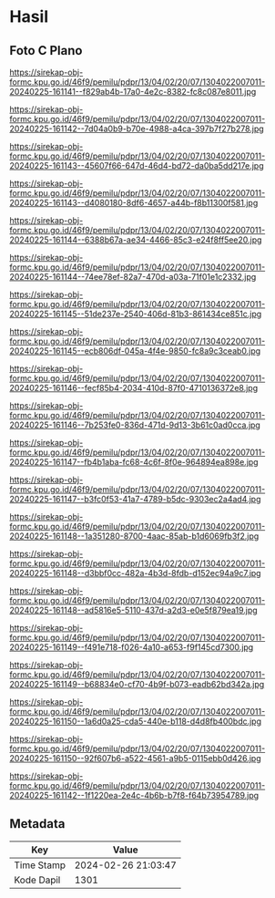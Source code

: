 # Hasil

## Foto C Plano

https://sirekap-obj-formc.kpu.go.id/46f9/pemilu/pdpr/13/04/02/20/07/1304022007011-20240225-161141--f829ab4b-17a0-4e2c-8382-fc8c087e8011.jpg

https://sirekap-obj-formc.kpu.go.id/46f9/pemilu/pdpr/13/04/02/20/07/1304022007011-20240225-161142--7d04a0b9-b70e-4988-a4ca-397b7f27b278.jpg

https://sirekap-obj-formc.kpu.go.id/46f9/pemilu/pdpr/13/04/02/20/07/1304022007011-20240225-161143--45607f66-647d-46d4-bd72-da0ba5dd217e.jpg

https://sirekap-obj-formc.kpu.go.id/46f9/pemilu/pdpr/13/04/02/20/07/1304022007011-20240225-161143--d4080180-8df6-4657-a44b-f8b11300f581.jpg

https://sirekap-obj-formc.kpu.go.id/46f9/pemilu/pdpr/13/04/02/20/07/1304022007011-20240225-161144--6388b67a-ae34-4466-85c3-e24f8ff5ee20.jpg

https://sirekap-obj-formc.kpu.go.id/46f9/pemilu/pdpr/13/04/02/20/07/1304022007011-20240225-161144--74ee78ef-82a7-470d-a03a-71f01e1c2332.jpg

https://sirekap-obj-formc.kpu.go.id/46f9/pemilu/pdpr/13/04/02/20/07/1304022007011-20240225-161145--51de237e-2540-406d-81b3-861434ce851c.jpg

https://sirekap-obj-formc.kpu.go.id/46f9/pemilu/pdpr/13/04/02/20/07/1304022007011-20240225-161145--ecb806df-045a-4f4e-9850-fc8a9c3ceab0.jpg

https://sirekap-obj-formc.kpu.go.id/46f9/pemilu/pdpr/13/04/02/20/07/1304022007011-20240225-161146--fecf85b4-2034-410d-87f0-4710136372e8.jpg

https://sirekap-obj-formc.kpu.go.id/46f9/pemilu/pdpr/13/04/02/20/07/1304022007011-20240225-161146--7b253fe0-836d-471d-9d13-3b61c0ad0cca.jpg

https://sirekap-obj-formc.kpu.go.id/46f9/pemilu/pdpr/13/04/02/20/07/1304022007011-20240225-161147--fb4b1aba-fc68-4c6f-8f0e-964894ea898e.jpg

https://sirekap-obj-formc.kpu.go.id/46f9/pemilu/pdpr/13/04/02/20/07/1304022007011-20240225-161147--b3fc0f53-41a7-4789-b5dc-9303ec2a4ad4.jpg

https://sirekap-obj-formc.kpu.go.id/46f9/pemilu/pdpr/13/04/02/20/07/1304022007011-20240225-161148--1a351280-8700-4aac-85ab-b1d6069fb3f2.jpg

https://sirekap-obj-formc.kpu.go.id/46f9/pemilu/pdpr/13/04/02/20/07/1304022007011-20240225-161148--d3bbf0cc-482a-4b3d-8fdb-d152ec94a9c7.jpg

https://sirekap-obj-formc.kpu.go.id/46f9/pemilu/pdpr/13/04/02/20/07/1304022007011-20240225-161148--ad5816e5-5110-437d-a2d3-e0e5f879ea19.jpg

https://sirekap-obj-formc.kpu.go.id/46f9/pemilu/pdpr/13/04/02/20/07/1304022007011-20240225-161149--f491e718-f026-4a10-a653-f9f145cd7300.jpg

https://sirekap-obj-formc.kpu.go.id/46f9/pemilu/pdpr/13/04/02/20/07/1304022007011-20240225-161149--b68834e0-cf70-4b9f-b073-eadb62bd342a.jpg

https://sirekap-obj-formc.kpu.go.id/46f9/pemilu/pdpr/13/04/02/20/07/1304022007011-20240225-161150--1a6d0a25-cda5-440e-b118-d4d8fb400bdc.jpg

https://sirekap-obj-formc.kpu.go.id/46f9/pemilu/pdpr/13/04/02/20/07/1304022007011-20240225-161150--92f607b6-a522-4561-a9b5-0115ebb0d426.jpg

https://sirekap-obj-formc.kpu.go.id/46f9/pemilu/pdpr/13/04/02/20/07/1304022007011-20240225-161142--1f1220ea-2e4c-4b6b-b7f8-f64b73954789.jpg


## Metadata

| Key        | Value               |
| ---------- | ------------------- |
| Time Stamp | 2024-02-26 21:03:47 |
| Kode Dapil | 1301                |



